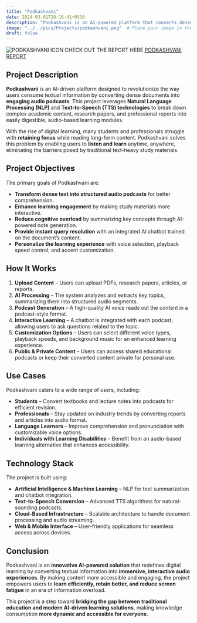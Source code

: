 ```yaml
---
title: "Podkashvani"
date: 2024-03-01T20:16:41+0530
description: "Podkashvani is an AI-powered platform that converts dense text documents into engaging, interactive audio podcasts for seamless and accessible learning."
image: "../../pics/Projects/podkashvani.png"  # Place your image in the 'static/images' directory
draft: false
---
```

![PODKASHVANI ICON](../../pics/Projects/podkashvani_icon.png)
CHECK OUT THE REPORT HERE [PODKASHVANI REPORT](https://www.canva.com/design/DAF_uftzB5Y/OXqHvNV4Wu8P7rLPILUR_Q/view?utm_content=DAF_uftzB5Y&utm_campaign=designshare&utm_medium=link2&utm_source=uniquelinks&utlId=he1d8164373)

## **Project Description**  
**Podkashvani** is an AI-driven platform designed to revolutionize the way users consume textual information by converting dense documents into **engaging audio podcasts**. This project leverages **Natural Language Processing (NLP)** and **Text-to-Speech (TTS) technologies** to break down complex academic content, research papers, and professional reports into easily digestible, audio-based learning modules.

With the rise of digital learning, many students and professionals struggle with **retaining focus** while reading long-form content. Podkashvani solves this problem by enabling users to **listen and learn** anytime, anywhere, eliminating the barriers posed by traditional text-heavy study materials.

## **Project Objectives**  
The primary goals of Podkashvani are:  
- **Transform dense text into structured audio podcasts** for better comprehension.  
- **Enhance learning engagement** by making study materials more interactive.  
- **Reduce cognitive overload** by summarizing key concepts through AI-powered note generation.  
- **Provide instant query resolution** with an integrated AI chatbot trained on the document’s content.  
- **Personalize the learning experience** with voice selection, playback speed control, and accent customization.  

## **How It Works**  
1. **Upload Content** – Users can upload PDFs, research papers, articles, or reports.  
2. **AI Processing** – The system analyzes and extracts key topics, summarizing them into structured audio segments.  
3. **Podcast Generation** – A high-quality AI voice reads out the content in a podcast-style format.  
4. **Interactive Learning** – A chatbot is integrated with each podcast, allowing users to ask questions related to the topic.  
5. **Customization Options** – Users can select different voice types, playback speeds, and background music for an enhanced learning experience.  
6. **Public & Private Content** – Users can access shared educational podcasts or keep their converted content private for personal use.  

## **Use Cases**  
Podkashvani caters to a wide range of users, including:  
- **Students** – Convert textbooks and lecture notes into podcasts for efficient revision.  
- **Professionals** – Stay updated on industry trends by converting reports and articles into audio format.  
- **Language Learners** – Improve comprehension and pronunciation with customizable voice options.  
- **Individuals with Learning Disabilities** – Benefit from an audio-based learning alternative that enhances accessibility.  

## **Technology Stack**  
The project is built using:  
- **Artificial Intelligence & Machine Learning** – NLP for text summarization and chatbot integration.  
- **Text-to-Speech Conversion** – Advanced TTS algorithms for natural-sounding podcasts.  
- **Cloud-Based Infrastructure** – Scalable architecture to handle document processing and audio streaming.  
- **Web & Mobile Interface** – User-friendly applications for seamless access across devices.  

## **Conclusion**  
Podkashvani is an **innovative AI-powered solution** that redefines digital learning by converting textual information into **immersive, interactive audio experiences**. By making content more accessible and engaging, the project empowers users to **learn efficiently, retain better, and reduce screen fatigue** in an era of information overload.  

This project is a step toward **bridging the gap between traditional education and modern AI-driven learning solutions**, making knowledge consumption **more dynamic and accessible for everyone**.  
